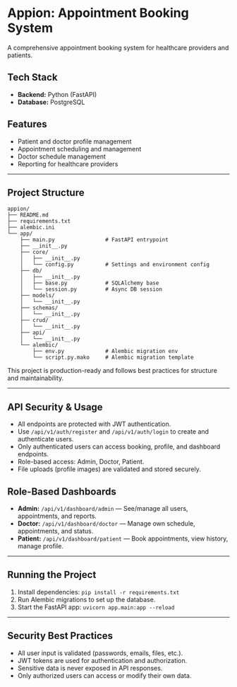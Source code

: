 # Appion: Appointment Booking System

A comprehensive appointment booking system for healthcare providers and patients.

## Tech Stack
- **Backend:** Python (FastAPI)
- **Database:** PostgreSQL

## Features
- Patient and doctor profile management
- Appointment scheduling and management
- Doctor schedule management
- Reporting for healthcare providers

---

## Project Structure
```text
appion/
├── README.md
├── requirements.txt
├── alembic.ini
└── app/
    ├── main.py                # FastAPI entrypoint
    ├── __init__.py
    ├── core/
    │   ├── __init__.py
    │   └── config.py          # Settings and environment config
    ├── db/
    │   ├── __init__.py
    │   ├── base.py            # SQLAlchemy base
    │   └── session.py         # Async DB session
    ├── models/
    │   └── __init__.py
    ├── schemas/
    │   └── __init__.py
    ├── crud/
    │   └── __init__.py
    ├── api/
    │   └── __init__.py
    └── alembic/
        ├── env.py             # Alembic migration env
        └── script.py.mako     # Alembic migration template
```

This project is production-ready and follows best practices for structure and maintainability.

---

## API Security & Usage
- All endpoints are protected with JWT authentication.
- Use `/api/v1/auth/register` and `/api/v1/auth/login` to create and authenticate users.
- Only authenticated users can access booking, profile, and dashboard endpoints.
- Role-based access: Admin, Doctor, Patient.
- File uploads (profile images) are validated and stored securely.

## Role-Based Dashboards
- **Admin:** `/api/v1/dashboard/admin` — See/manage all users, appointments, and reports.
- **Doctor:** `/api/v1/dashboard/doctor` — Manage own schedule, appointments, and status.
- **Patient:** `/api/v1/dashboard/patient` — Book appointments, view history, manage profile.

---

## Running the Project
1. Install dependencies: `pip install -r requirements.txt`
2. Run Alembic migrations to set up the database.
3. Start the FastAPI app: `uvicorn app.main:app --reload`

---

## Security Best Practices
- All user input is validated (passwords, emails, files, etc.).
- JWT tokens are used for authentication and authorization.
- Sensitive data is never exposed in API responses.
- Only authorized users can access or modify their own data. 